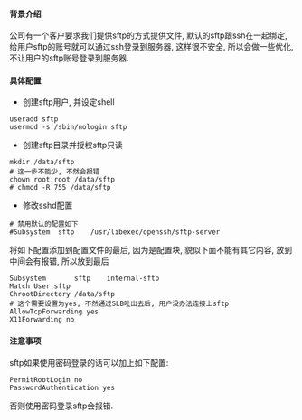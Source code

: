 #### 背景介绍

公司有一个客户要求我们提供sftp的方式提供文件, 默认的sftp跟ssh在一起绑定, 给用户sftp的账号就可以通过ssh登录到服务器, 这样很不安全, 所以会做一些优化, 不让用户的sftp账号登录到服务器.


#### 具体配置

* 创建sftp用户, 并设定shell

```
useradd sftp
usermod -s /sbin/nologin sftp
```

* 创建sftp目录并授权sftp只读

```
mkdir /data/sftp
# 这一步不能少, 不然会报错
chown root:root /data/sftp
# chmod -R 755 /data/sftp
```

* 修改sshd配置

```
# 禁用默认的配置如下
#Subsystem	sftp	/usr/libexec/openssh/sftp-server
```

将如下配置添加到配置文件的最后, 因为是配置块, 貌似下面不能有其它内容, 放到中间会有报错, 所以放到最后

```
Subsystem       sftp    internal-sftp
Match User sftp
ChrootDirectory /data/sftp
# 这个需要设置为yes, 不然通过SLB吐出去后, 用户没办法连接上sftp
AllowTcpForwarding yes
X11Forwarding no
```

#### 注意事项

sftp如果使用密码登录的话可以加上如下配置:

```
PermitRootLogin no
PasswordAuthentication yes
```

否则使用密码登录sftp会报错.

